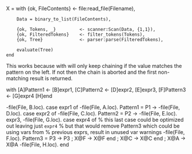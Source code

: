 

X = with
        {ok, FileContents}      <- file:read_file(Filename),
        
        Data = binary_to_list(FileContents),
        
        {ok, Tokens, _}         <- scanner:Scan(Data, {1,1}),
        {ok, FilteredTokens}    <- filter_tokens(Tokens),
        {ok, Tree}              <- parser:parse(FilteredTokens),
        
        evaluate(Tree)
    end

    
This works because with will only keep chaining if the value matches
the pattern on the left. If not then the chain is aborted and the
first non-matching result is returned.


with
    [A]Pattern1 <- [B]expr1,
    [C]Pattern2 <- [D]expr2,
    [E]expr3,
    [F]Pattern3 <- [G]expr4
[H]end


-file(File, B.loc).
case expr1 of
-file(File, A.loc).
    Pattern1 = P1 ->
-file(File, D.loc).
        case expr2 of
-file(File, C.loc).
            Pattern2 = P2 ->
-file(File, E.loc).
                expr3,
-file(File, G.loc).
                case expr4 of   % this last case could be optimized out leaving just `expr4`
                                % but that would remove Pattern3 which could be using vars from
                                % previous exprs, result in unused var warnings
-file(File, F.loc).
                    Pattern3 = P3 -> P3
                ;   X@F -> X@F
                end
        ;   X@C -> X@C
        end
;   X@A -> X@A
-file(File, H.loc).
end

